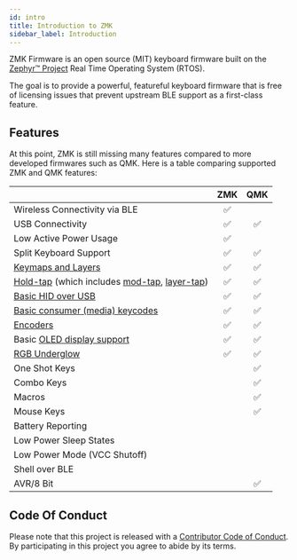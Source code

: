 ```yaml
---
id: intro
title: Introduction to ZMK
sidebar_label: Introduction
---
```


ZMK Firmware is an open source (MIT) keyboard
firmware built on the [Zephyr™ Project](https://zephyrproject.org/) Real Time Operating System (RTOS).

The goal is to provide a powerful, featureful keyboard firmware that is free
of licensing issues that prevent upstream BLE support as a first-class
feature.

## Features

At this point, ZMK is still missing many features compared to more developed firmwares such as QMK. Here is a table comparing supported ZMK and QMK features:
 
|                                                                                             |    ZMK    |     QMK     |
|----------------------------------------------------------------------------------------------------------|:---------:|:-----------:|
| Wireless Connectivity via BLE                                                                            |     ✅     |             |
| USB Connectivity                                                                                         |     ✅     |      ✅      |
| Low Active Power Usage                                                                                   |     ✅     |             |
| Split Keyboard Support                                                                                   |     ✅     |      ✅      |
| [Keymaps and Layers](behavior/layers)                                                                    |     ✅     |      ✅      |
| [Hold-tap](behavior/hold-tap) (which includes [mod-tap](behavior/mod-tap), [layer-tap](behavior/layers)) |     ✅     |      ✅      |
| [Basic HID over USB](behavior/key-press)                                                                 |     ✅     |      ✅      |
| [Basic consumer (media) keycodes](behavior/key-press#consumer-key-press)                                 |     ✅     |      ✅      |
| [Encoders](feature/encoders)                                                                             |     ✅     |      ✅      |
| Basic [OLED display support](feature/displays)                                                           |     ✅     |      ✅      |
| [RGB Underglow](feature/underglow)                                                                       |     ✅     |      ✅      |
| One Shot Keys                                                                                            |           |      ✅      |
| Combo Keys                                                                                               |           |      ✅      |
| Macros                                                                                                   |           |      ✅      |
| Mouse Keys                                                                                               |           |      ✅      |
| Battery Reporting                                                                                        |           |             |
| Low Power Sleep States                                                                                   |           |             |
| Low Power Mode (VCC Shutoff)                                                                             |           |             |
| Shell over BLE                                                                                           |           |             |
| AVR/8 Bit                                                                                                |           |      ✅      |

## Code Of Conduct

Please note that this project is released with a
[Contributor Code of Conduct](https://www.contributor-covenant.org/version/2/0/code_of_conduct/).
By participating in this project you agree to abide by its terms.
